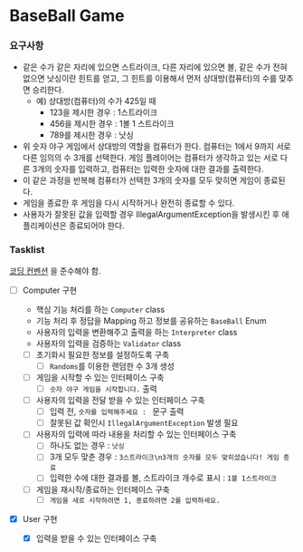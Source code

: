# BaseBall Game

### 요구사항 
- 같은 수가 같은 자리에 있으면 스트라이크, 다른 자리에 있으면 볼, 같은 수가 전혀 없으면 낫싱이란 힌트를 얻고, 그 힌트를 이용해서 먼저 상대방(컴퓨터)의 수를 맞추면 승리한다.  
  - 예) 상대방(컴퓨터)의 수가 425일 때  
    - 123을 제시한 경우 : 1스트라이크  
    - 456을 제시한 경우 : 1볼 1 스트라이크  
    - 789를 제시한 경우 : 낫싱  
- 위 숫자 야구 게임에서 상대방의 역할을 컴퓨터가 한다. 컴퓨터는 1에서 9까지 서로 다른 임의의 수 3개를 선택한다. 게임 플레이어는 컴퓨터가 생각하고 있는 서로 다른 3개의 숫자를 입력하고, 컴퓨터는 입력한 숫자에 대한 결과를 출력한다.
- 이 같은 과정을 반복해 컴퓨터가 선택한 3개의 숫자를 모두 맞히면 게임이 종료된다. 
- 게임을 종료한 후 게임을 다시 시작하거나 완전히 종료할 수 있다.
- 사용자가 잘못된 값을 입력할 경우 IllegalArgumentException을 발생시킨 후 애플리케이션은 종료되어야 한다.


### Tasklist
[코딩 컨벤션](https://github.com/woowacourse/woowacourse-docs/tree/main/styleguide/java) 을 준수해야 함.
- [ ] Computer 구현
  - 핵심 기능 처리를 하는 `Computer` class
  - 기능 처리 후 정답을 Mapping 하고 정보를 공유하는 `BaseBall` Enum 
  - 사용자의 입력을 변환해주고 출력을 하는 `Interpreter` class
  - 사용자의 입력을 검증하는 `Validator` class   

  - [ ] 초기화시 필요한 정보를 설정하도록 구축
    - [ ] `Randoms`를 이용한 랜덤한 수 3개 생성
  - [ ] 게임을 시작할 수 있는 인터페이스 구축
    - [ ]  `숫자 야구 게임을 시작합니다.` 출력 
  - [ ] 사용자의 입력을 전달 받을 수 있는 인터페이스 구축
    - [ ] 입력 전, `숫자를 입력해주세요 : ` 문구 출력  
    - [ ] 잘못된 값 확인시 `IllegalArgumentException` 발생 필요
  - [ ] 사용자의 입력에 따라 내용을 처리할 수 있는 인터페이스 구축
    - [ ] 하나도 없는 경우 : `낫싱`
    - [ ] 3개 모두 맞춘 경우 : `3스트라이크\n3개의 숫자를 모두 맞히셨습니다! 게임 종료`
    - [ ] 입력한 수에 대한 결과를 볼, 스트라이크 개수로 표시 : `1볼 1스트라이크`
  - [ ] 게임을 재시작/종료하는 인터페이스 구축
    - [ ] `게임을 새로 시작하려면 1, 종료하려면 2를 입력하세요.`
- [x] User 구현 
  - [x] 입력을 받을 수 있는 인터페이스 구축